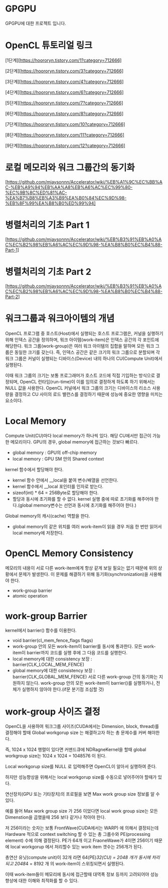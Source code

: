 # GPGPU
GPGPU에 대한 프로젝트 입니다.

# OpenCL 튜토리얼 링크
[1단계][https://hoororyn.tistory.com/1?category=712666]

[2단계][https://hoororyn.tistory.com/3?category=712666]

[3단계][https://hoororyn.tistory.com/4?category=712666]

[4단계][https://hoororyn.tistory.com/6?category=712666]

[5단계][https://hoororyn.tistory.com/7?category=712666]

[6단계][https://hoororyn.tistory.com/8?category=712666]

[7단계][https://hoororyn.tistory.com/10?category=712666]

[8단계][https://hoororyn.tistory.com/11?category=712666]

[9단계][https://hoororyn.tistory.com/12?category=712666]

# 로컬 메모리와 워크 그룹간의 동기화
[https://github.com/mjaysonnn/Accelerator/wiki/%EB%A1%9C%EC%BB%AC-%EB%A9%94%EB%AA%A8%EB%A6%AC%EC%99%80-%EC%9B%8C%ED%81%AC-%EA%B7%B8%EB%A3%B9%EA%B0%84%EC%9D%98-%EB%8F%99%EA%B8%B0%ED%99%94]

# 병렬처리의 기초 Part 1
[https://github.com/mjaysonnn/Accelerator/wiki/%EB%B3%91%EB%A0%AC%EC%B2%98%EB%A6%AC%EC%9D%98-%EA%B8%B0%EC%B4%88-Part-1]

# 병렬처리의 기초 Part 2
[https://github.com/mjaysonnn/Accelerator/wiki/%EB%B3%91%EB%A0%AC%EC%B2%98%EB%A6%AC%EC%9D%98-%EA%B8%B0%EC%B4%88-Part-2]

# 워크그룹과 워크아이템의 개념
OpenCL 프로그램 중 호스트(Host)에서 실행되는 호스트 프로그램은, 커널을 실행하기 위해 인덱스 공간을 정의하며, 워크 아이템(work-item)은 인덱스 공간의 각 포인트에 해당한다. 워크 그룹(work-group)은 여러 워크 아이템의 집합을 말하며 모든 워크 그룹은 동일한 크기를 갖는다. 즉, 인덱스 공간은 같은 크기의 워크 그룹으로 분할되며 각 워크 그룹은 커널이 실행되는 디바이스(Device) 내의 하나의 CU(Compute Unit)에서 실행된다.

이때 워크 그룹의 크기는 보통 프로그래머가 호스트 코드에 직접 기입하는 방식으로 결정되며, OpenCL 런타임(run-time)이 이를 임의로 결정하게 하도록 하기 위해서는 NULL 값을 사용한다. OpenCL 커널에서 워크 그룹의 크기는 디바이스의 리소스 사용량을 결정하고 CU 사이의 로드 밸런스를 결정하기 때문에 성능에 중요한 영향을 미치는 요소이다.

# Local Memory
Compute Unit(CU)마다 local memory가 하나씩 있다. 해당 CU에서만 접근이 가능한 메모리이다. GPU의 경우, global memory에 접근하는 것보다 빠르다.
- global memory : GPU의 off-chip memory
- local memory : GPU SM 안의 Shared context

kernel 함수에서 할당해야 한다.
- kernel 함수 안에서 __local을 붙여 변수/배열을 선언한다.
- kernel 함수에서 __local 포인터를 인자로 받는다.
- sizeof(int) * 64 = 256Byte로 할당해야 한다.
- 할당과 동시에 초기화를 할 수 없다. kernel 실행 중에 따로 초기화를 해주어야 한다.(global memory변수는 선언과 동시에 초기화를 해주어야 한다.)

Global memory의 캐시(cache) 역할을 한다.
- global memory의 같은 위치를 여러 work-item이 읽을 경우 처음 한 번만 읽어서 local memory에 저장한다.

# OpenCL Memory Consistency
메모리의 내용이 서로 다른 work-item에게 항상 같게 보일 필요는 없기 때문에 위의 상황에서 문제가 발생한다.
이 문제를 해결하기 위해 동기화(synchronization)을 사용해야 한다.
- work-group barrier
- atomic operation

# work-group Barrier
kernel에서 barrier() 함수를 이용한다.
- void barrier(cl_mem_fence_flags flags)
- work-group 안의 모든 work-item이 barrier를 동시에 통과한다. 모든 work-item이 barrier까지 코드를 실행 후에 그 다음 코드를 실행한다.
- local memory에 대한 consistency 보장 : barrier(CLK_LOCAL_MEM_FENCE)
- global memory에 대한 consistency 보장 : barrier(CLK_GLOBAL_MEM_FENCE)
서로 다른 work-group 간의 동기화는 지원하지 않는다.
work-group 안의 모든 work-item이 barrier()를 실행하거나, 전체가 실행하지 않아야 한다.(if문 분기점 조심할 것)

# work-group 사이즈 결정
OpenCL을 사용하여 워크그룹 사이즈(CUDA에서는 Dimension, block, thread)를 결정해야 할때 Global workgorup size 는 해결하고자 하는 총 문제수를 커버 해야한다. 

즉, 1024 x 1024 행렬이 있다면 커맨드큐에 NDRagneKernel을 할때 global workgroup size는 1024 x 1024 = 1048576 이 된다.

Local workgorup size를 NULL 로 입력해주면 OpenCL이 알아서 실행하여 준다.

하지만 성능향상을 위해서는 local workgorup size를 수동으로 넣어주어야 할때가 있다.

연산장치(GPU 또는 기타장치)의 프로필을 보면 Max work group size 정보를 알 수 있다.

예를 들어 Max work group size 가 256 이었다면 local work group size는 모든 Dimenstion을 곱했을때 256 보다 같거나 작아야 한다.

저 256이라는 숫자는 보통 FrontWave(CUDA에서는 WARP) 에 의해서 결정되는데 Hardware 적으로 context switching 할 수 있는 총 그룹수와 PE(processing element) 수에 의해 결정된다. PE가 64개 이고 FraoneWawe가 4이면 256이기 때문에 local workgorup 에서 처리할수 있는 work item 갯수는 256개가 된다.

총연산 유닛(compute unit)이 32개 라면 64(PE)*32(CU) = 2048 개가 동시에 처리되고 2048*4 = 8192 개 의 work-item이 스위칭되면서 실행된다. 

이때 work-item들이 메모리에 동시에 접근할때 대역폭 정보 등까지 고려되어야 성능 향상에 대한 이해와 최적화를 할 수 있다.